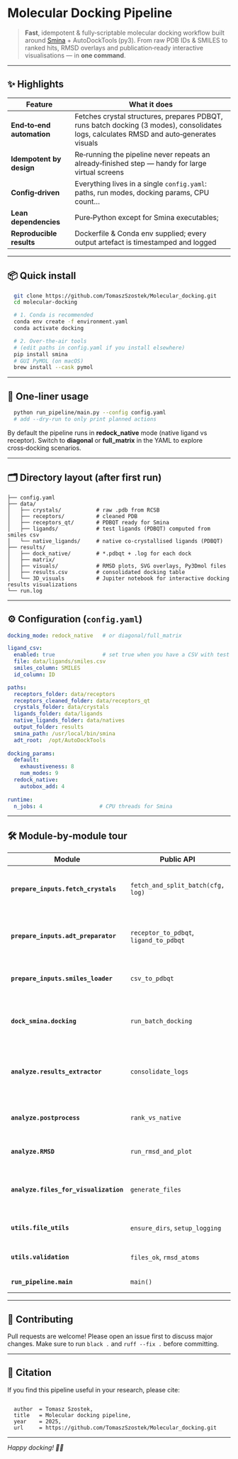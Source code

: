 # Molecular Docking Pipeline

> **Fast**, idempotent & fully‑scriptable molecular docking workflow built around [Smina](https://github.com/mwojcikowski/smina) + AutoDockTools (py3).
> From raw PDB IDs & SMILES to ranked hits, RMSD overlays and publication‑ready interactive visualisations — in **one command**.

---

## ✨ Highlights

| Feature                   | What it does                                                                                                                            |
| ------------------------- |-----------------------------------------------------------------------------------------------------------------------------------------|
| **End‑to‑end automation** | Fetches crystal structures, prepares PDBQT, runs batch docking (3 modes), consolidates logs, calculates RMSD and auto‑generates visuals |
| **Idempotent by design**  | Re‑running the pipeline never repeats an already‑finished step — handy for large virtual screens                                        |
| **Config‑driven**         | Everything lives in a single `config.yaml`: paths, run modes, docking params, CPU count…                                                |
| **Lean dependencies**     | Pure‑Python except for Smina executables;                                                                                               |
| **Reproducible results**  | Dockerfile & Conda env supplied; every output artefact is timestamped and logged                                                        |

---

## 📦 Quick install

```bash
  git clone https://github.com/TomaszSzostek/Molecular_docking.git
  cd molecular-docking

  # 1. Conda is recommended
  conda env create -f environment.yaml
  conda activate docking

  # 2. Over‑the‑air tools
  # (edit paths in config.yaml if you install elsewhere)
  pip install smina
  # GUI PyMOL (on macOS)
  brew install --cask pymol
```


---

## 🚀 One‑liner usage

```bash
  python run_pipeline/main.py --config config.yaml
  # add --dry-run to only print planned actions
```

By default the pipeline runs in **redock\_native** mode (native ligand vs receptor).
Switch to **diagonal** or **full\_matrix** in the YAML to explore cross‑docking scenarios.

---

## 🗂️ Directory layout (after first run)

```
├── config.yaml
├── data/
│   ├── crystals/           # raw .pdb from RCSB
│   ├── receptors/          # cleaned PDB
│   ├── receptors_qt/       # PDBQT ready for Smina
│   ├── ligands/            # test ligands (PDBQT) computed from smiles csv
│   └── native_ligands/     # native co‑crystallised ligands (PDBQT)
├── results/
│   ├── dock_native/        # *.pdbqt + .log for each dock
│   ├── matrix/
│   ├── visuals/            # RMSD plots, SVG overlays, Py3Dmol files
│   ├── results.csv         # consolidated docking table 
│   └── 3D_visuals          # Jupiter notebook for interactive docking results visualizations 
└── run.log
```

---

## ⚙️ Configuration (`config.yaml`)

```yaml
docking_mode: redock_native   # or diagonal/full_matrix

ligand_csv:
  enabled: true               # set true when you have a CSV with test ligands, applicable for full_matrix and diagonal modes.
  file: data/ligands/smiles.csv
  smiles_column: SMILES
  id_column: ID

paths:
  receptors_folder: data/receptors
  receptors_cleaned_folder: data/receptors_qt
  crystals_folder: data/crystals
  ligands_folder: data/ligands
  native_ligands_folder: data/natives
  output_folder: results
  smina_path: /usr/local/bin/smina
  adt_root:  /opt/AutoDockTools
  
docking_params:
  default:
    exhaustiveness: 8
    num_modes: 9
  redock_native:
    autobox_add: 4
    
runtime:
  n_jobs: 4                  # CPU threads for Smina

```

---

## 🛠️ Module‑by‑module tour

| Module                                | Public API                             | Purpose                                                            |
| ------------------------------------- | -------------------------------------- |--------------------------------------------------------------------|
| **`prepare_inputs.fetch_crystals`**   | `fetch_and_split_batch(cfg, log)`      | Download PDB structures and split receptor/ligand chains.          |
| **`prepare_inputs.adt_preparator`**   | `receptor_to_pdbqt`, `ligand_to_pdbqt` | Run AutoDockTools scripts + RDKit sanitisation to create PDBQT.    |
| **`prepare_inputs.smiles_loader`**    | `csv_to_pdbqt`                         | Convert a CSV (ID,SMILES) into 3‑D ligand PDBQT batch.             |
| **`dock_smina.docking`**              | `run_batch_docking`                    | Build docking task list and invoke Smina with correct params.      |
| **`analyze.results_extractor`**       | `consolidate_logs`                     | Parse all \*.log files → `results.csv` (min/avg binding energies). |
| **`analyze.postprocess`**             | `rank_vs_native`                       | Flag ligands that beat the native by an affinity margin.           |
| **`analyze.RMSD`**                    | `run_rmsd_and_plot`                    | Kabsch RMSD vs native + 2‑D overlay (RDKit).                       |
| **`analyze.files_for_visualization`** | `generate_files`                       | Prep Py3Dmol & Jupyter‑friendly files for manual inspection.       |
| **`utils.file_utils`**                | `ensure_dirs`, `setup_logging`         | Small helpers for filesystem & logging.                            |
| **`utils.validation`**                | `files_ok`, `rmsd_atoms`               | Lightweight success checks.                                        |
| **`run_pipeline.main`**               | `main()`                               | Glue everything together.                                          |

---




## 🤝 Contributing

Pull requests are welcome! Please open an issue first to discuss major changes.
Make sure to run `black .` and `ruff --fix .` before committing.

---

## 📣 Citation

If you find this pipeline useful in your research, please cite:

```

  author  = Tomasz Szostek,
  title   = Molecular docking pipeline,
  year    = 2025,
  url     = https://github.com/TomaszSzostek/Molecular_docking.git

```

---

*Happy docking! 🔬✨*
